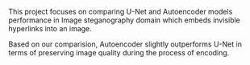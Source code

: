 This project focuses on comparing U-Net and Autoencoder models performance in Image steganography domain which embeds invisible hyperlinks into an image.

Based on our comparision, Autoencoder slightly outperforms U-Net in terms of preserving image quality during the process of encoding.
